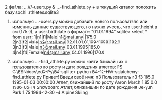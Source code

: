 2 файла: ...///-users.py & ...-find_athlete.py + в текущий каталог положить базу sochi_athletes.sqlite3

1) используя ...-users.py можно добавить нового пользователя или изменить данные существующего, но нужно учесть, что user.height в см (175.0), а user.birthdate в формате: "01.01.1994"
sqlite> select * from user;
1|n1|f1|Male|n1@mail.any||175.0
2|n2|f2|Male|n2@mail.any|02.01.01.01.19941998|182.0
3|n3|f3|Male|n3@mail.any|03.01.1995|185.0
4|n4|f4|Female|n4@mail.any|04.01.1996|170.0

2) используя ...-find_athlete.py можно найти ближайших к пользователю по росту и дате рождения атлетов:
PS C:\ESNdocs\edX-Py\B4-sqllite> python B4-12-HW-sqlalchemy-find_athlete.py
Привет!
Введи своё имя: n3
Пользователь n3 f3 185.0 1995-01-03 00:00:00
Атлет, ближайший по росту Aaron March 1.85 0.0 1986-05-14 Snowboard
Атлет, ближайший по дате рождения Je-yun Park 1.75 1994-12-30 -4 Alpine Skiing
